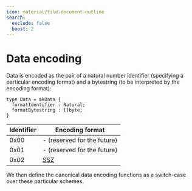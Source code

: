 ```yaml
---
icon: material/file-document-outline
search:
  exclude: false
  boost: 2
---
```


# Data encoding

Data is encoded as the pair of a natural number identifier (specifying a particular encoding format) and a bytestring (to be interpreted by the encoding format):

```juvix
type Data = mkData {
  formatIdentifier : Natural;
  formatBytestring : []byte;
}
```

| Identifier | Encoding format |
| - | - |
| 0x00 | - (reserved for the future) |
| 0x01 | - (reserved for the future) |
| 0x02 | [SSZ](./ssz.md) |

We then define the canonical data encoding functions as a switch-case over these particular schemes.